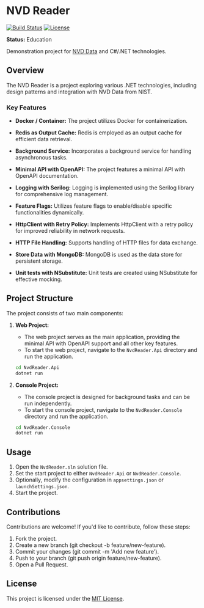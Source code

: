 # NVD Reader
[![Build Status](https://github.com/Benjamin-Stefan/NvdReader/actions/workflows/dotnet.yml/badge.svg)](https://github.com/Benjamin-Stefan/NvdReader/actions/workflows/dotnet.yml)
[![License](https://img.shields.io/badge/License-MIT-blue.svg)](https://opensource.org/licenses/MIT)

**Status:** Education

Demonstration project for [NVD Data](https://nvd.nist.gov/developers/) and C#/.NET technologies.

## Overview
The NVD Reader is a project exploring various .NET technologies, including design patterns and integration with NVD Data from NIST.

### Key Features
- **Docker / Container:** The project utilizes Docker for containerization.

- **Redis as Output Cache:** Redis is employed as an output cache for efficient data retrieval.

- **Background Service:** Incorporates a background service for handling asynchronous tasks.

- **Minimal API with OpenAPI:** The project features a minimal API with OpenAPI documentation.

- **Logging with Serilog:** Logging is implemented using the Serilog library for comprehensive log management.

- **Feature Flags:** Utilizes feature flags to enable/disable specific functionalities dynamically.

- **HttpClient with Retry Policy:** Implements HttpClient with a retry policy for improved reliability in network requests.

- **HTTP File Handling:** Supports handling of HTTP files for data exchange.

- **Store Data with MongoDB:** MongoDB is used as the data store for persistent storage.

- **Unit tests with NSubstitute:** Unit tests are created using NSubstitute for effective mocking.

## Project Structure
The project consists of two main components:

1. **Web Project:**
    - The web project serves as the main application, providing the minimal API with OpenAPI support and all other key features.
    - To start the web project, navigate to the `NvdReader.Api` directory and run the application.

    ```bash
    cd NvdReader.Api
    dotnet run
    ```

2. **Console Project:**
    - The console project is designed for background tasks and can be run independently.
    - To start the console project, navigate to the `NvdReader.Console` directory and run the application.

    ```bash
    cd NvdReader.Console
    dotnet run
    ```

## Usage
1. Open the `NvdReader.sln` solution file.
2. Set the start project to either `NvdReader.Api` or `NvdReader.Console`.
3. Optionally, modify the configuration in `appsettings.json` or `launchSettings.json`.
4. Start the project.

## Contributions
Contributions are welcome! If you'd like to contribute, follow these steps:
1. Fork the project.
2. Create a new branch (git checkout -b feature/new-feature).
3. Commit your changes (git commit -m 'Add new feature').
4. Push to your branch (git push origin feature/new-feature).
5. Open a Pull Request.

## License
This project is licensed under the [MIT License](https://opensource.org/licenses/MIT).

